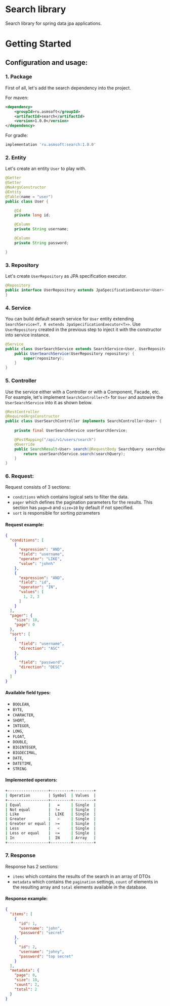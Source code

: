 # Search library

Search library for spring data jpa applications.

# Getting Started

## Configuration and usage:

### 1. Package

First of all, let's add the search dependency into the project.

For maven:
```xml
<dependency>
    <groupId>ru.asmsoft</groupId>
    <artifactId>search</artifactId>
    <version>1.0.0</version>
</dependency>
```

For gradle: 
```bash
implementation 'ru.asmsoft:search:1.0.0'
```

### 2. Entity

Let's create an entity `User` to play with.

```java
@Getter
@Setter
@NoArgsConstructor
@Entity
@Table(name = "user")
public class User {

    @Id
    private long id;

    @Column
    private String username;

    @Column
    private String password;

}
```

### 3. Repository

Let's create `UserRepository` as JPA specification executor.

```java
@Repository
public interface UserRepository extends JpaSpecificationExecutor<User> {
}
```

### 4. Service

You can build default search service for `User` entity extending `SearchService<T, R extends JpaSpecificationExecutor<T>>`.
Use `UserRepository` created in the previous step to inject it with the constructor into service instance.

```java
@Service
public class UserSearchService extends SearchService<User, UserRepository> {
    public UserSearchService(UserRepository repository) {
        super(repository);
    }
}
```

### 5. Controller

Use the service either with a Controller or with a Component, Facade, etc.
For example, let's implement `SearchController<T>` for `User` and autowire the `UserSearchService` into it as shown below.

```java
@RestController
@RequiredArgsConstructor
public class UserSearchController implements SearchController<User> {
    
    private final UserSearchService userSearchService;

    @PostMapping("/api/v1/users/search")
    @Override
    public SearchResult<User> search(@RequestBody SearchQuery searchQuery) {
        return userSearchService.search(searchQuery);
    }
}

```

### 6. Request:

Request consists of 3 sections:
- `conditions` which contains logical sets to filter the data. 
- `pager` which defines the pagination parameters for the results. This section has `page=0` and `size=10` by default if not specified.
- `sort` is responsible for sorting pzrameters

#### Request example:

```json
{
  "conditions": [
    {
      "expression": "AND",
      "field": "username",
      "operator": "LIKE",
      "value": "john%"
    },
    {
      "expression": "AND",
      "field": "id",
      "operator": "IN",
      "values": [
        1, 2, 3
      ]
    }
  ],
  "pager": {
    "size": 10,
    "page": 0
  },
  "sort": [
    {
      "field": "username",
      "direction": "ASC"
    },
    {
      "field": "password",
      "direction": "DESC"
    }
  ]
}
```

#### Available field types:

- `BOOLEAN`,
- `BYTE`,
- `CHARACTER`,
- `SHORT`,
- `INTEGER`,
- `LONG`,
- `FLOAT`,
- `DOUBLE`,
- `BIGINTEGER`,
- `BIGDECIMAL`,
- `DATE`,
- `DATETIME`,
- `STRING`

#### Implemented operators:

```bash
+------------------+---------+---------+
| Operation        | Symbol  | Values  |
+------------------+---------+---------+
| Equal            |   =     | Single  |
| Not equal        |  !=     | Single  |
| Like             |  LIKE   | Single  |
| Greater          |   >     | Single  |
| Greater or equal |  >=     | Single  |
| Less             |   <     | Single  |
| Less or equal    |  <=     | Single  |
| In               |  IN     | Array   |
+------------------+---------+---------+
```


### 7. Response

Response has 2 sections:
- `items` which contains the results of the search in an array of DTOs
- `metadata` which contains the `pagination` settings, `count` of elements in the resulting array and `total` elements available in the database.

#### Response example:

```json
{
  "items": [
    {
      "id": 1,
      "username": "john",
      "password": "secret"
    },
    {
      "id": 2,
      "username": "johny",
      "password": "top secret"
    }
  ],
  "metadata": {
    "page": 0,
    "size": 10,
    "count": 2,
    "total": 2
  }
}
```
